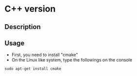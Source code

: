 # C++ version

## Description

## Usage
- First, you need to install "cmake"
- On the Linux like system, type the followings on the console

```
sudo apt-get install cmake
```

